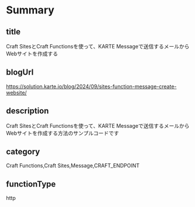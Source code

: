 # Summary

## title

Craft SitesとCraft Functionsを使って、KARTE Messageで送信するメールからWebサイトを作成する

## blogUrl

https://solution.karte.io/blog/2024/09/sites-function-message-create-website/

## description

Craft SitesとCraft Functionsを使って、KARTE Messageで送信するメールからWebサイトを作成する方法のサンプルコードです

## category

Craft Functions,Craft Sites,Message,CRAFT_ENDPOINT

## functionType 

http